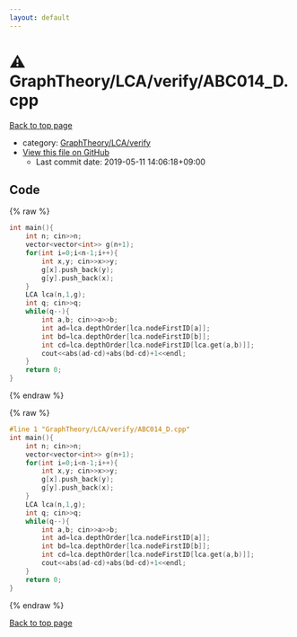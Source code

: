 ```yaml
---
layout: default
---
```


<!-- mathjax config similar to math.stackexchange -->
<script type="text/javascript" async
  src="https://cdnjs.cloudflare.com/ajax/libs/mathjax/2.7.5/MathJax.js?config=TeX-MML-AM_CHTML">
</script>
<script type="text/x-mathjax-config">
  MathJax.Hub.Config({
    TeX: { equationNumbers: { autoNumber: "AMS" }},
    tex2jax: {
      inlineMath: [ ['$','$'] ],
      processEscapes: true
    },
    "HTML-CSS": { matchFontHeight: false },
    displayAlign: "left",
    displayIndent: "2em"
  });
</script>

<script type="text/javascript" src="https://cdnjs.cloudflare.com/ajax/libs/jquery/3.4.1/jquery.min.js"></script>
<script src="https://cdn.jsdelivr.net/npm/jquery-balloon-js@1.1.2/jquery.balloon.min.js" integrity="sha256-ZEYs9VrgAeNuPvs15E39OsyOJaIkXEEt10fzxJ20+2I=" crossorigin="anonymous"></script>
<script type="text/javascript" src="../../../../assets/js/copy-button.js"></script>
<link rel="stylesheet" href="../../../../assets/css/copy-button.css" />


# :warning: GraphTheory/LCA/verify/ABC014_D.cpp

<a href="../../../../index.html">Back to top page</a>

* category: <a href="../../../../index.html#5dc1140da7d3f100ffd2b785856c33a8">GraphTheory/LCA/verify</a>
* <a href="{{ site.github.repository_url }}/blob/master/GraphTheory/LCA/verify/ABC014_D.cpp">View this file on GitHub</a>
    - Last commit date: 2019-05-11 14:06:18+09:00




## Code

<a id="unbundled"></a>
{% raw %}
```cpp
int main(){
    int n; cin>>n;
    vector<vector<int>> g(n+1);
    for(int i=0;i<n-1;i++){
        int x,y; cin>>x>>y;
        g[x].push_back(y);
        g[y].push_back(x);
    }
    LCA lca(n,1,g);
    int q; cin>>q;
    while(q--){
        int a,b; cin>>a>>b;
        int ad=lca.depthOrder[lca.nodeFirstID[a]];
        int bd=lca.depthOrder[lca.nodeFirstID[b]];
        int cd=lca.depthOrder[lca.nodeFirstID[lca.get(a,b)]];
        cout<<abs(ad-cd)+abs(bd-cd)+1<<endl;
    }
    return 0;
}

```
{% endraw %}

<a id="bundled"></a>
{% raw %}
```cpp
#line 1 "GraphTheory/LCA/verify/ABC014_D.cpp"
int main(){
    int n; cin>>n;
    vector<vector<int>> g(n+1);
    for(int i=0;i<n-1;i++){
        int x,y; cin>>x>>y;
        g[x].push_back(y);
        g[y].push_back(x);
    }
    LCA lca(n,1,g);
    int q; cin>>q;
    while(q--){
        int a,b; cin>>a>>b;
        int ad=lca.depthOrder[lca.nodeFirstID[a]];
        int bd=lca.depthOrder[lca.nodeFirstID[b]];
        int cd=lca.depthOrder[lca.nodeFirstID[lca.get(a,b)]];
        cout<<abs(ad-cd)+abs(bd-cd)+1<<endl;
    }
    return 0;
}

```
{% endraw %}

<a href="../../../../index.html">Back to top page</a>

